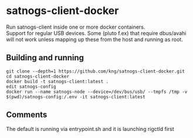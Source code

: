 # satnogs-client-docker
Run satnogs-client inside one or more docker containers.<br>
Support for regular USB devices. Some (pluto f.ex) that require dbus/avahi will not work unless mapping up these from the host and running as root.

## Building and running
````
git clone --depth=1 https://github.com/kng/satnogs-client-docker.git
cd satnogs-client-docker
docker build -t satnogs-client:latest .
edit satnogs-config
docker run --name satnogs-node --device=/dev/bus/usb/ --tmpfs /tmp -v $(pwd)/satnogs-config:/.env -it satnogs-client:latest
````

## Comments
The default is running via entrypoint.sh and it is launching rigctld first
